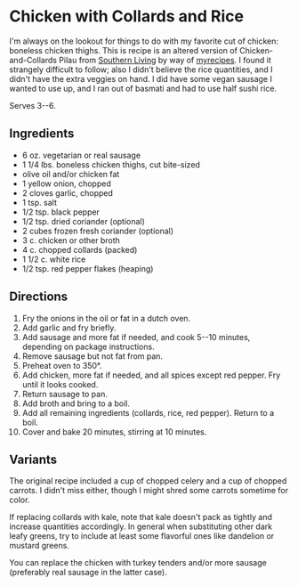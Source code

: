 # Chicken with Collards and Rice

I'm always on the lookout for things to do with my favorite cut of chicken: boneless chicken thighs.  This is recipe is an altered version of Chicken-and-Collards Pilau from [Southern Living](http://www.southernliving.com/meat/chicken/chicken-collards-rice-pilau-recipe-video) by way of [myrecipes](http://www.myrecipes.com/recipe/chicken-collards-pilau).  I found it strangely difficult to follow; also I didn't believe the rice quantities, and I didn't have the extra veggies on hand.   I did have some vegan sausage I wanted to use up, and I ran out of basmati and had to use half sushi rice.

Serves 3--6.

## Ingredients

* 6 oz. vegetarian or real sausage
* 1 1/4 lbs. boneless chicken thighs, cut bite-sized
* olive oil and/or chicken fat
* 1 yellow onion, chopped
* 2 cloves garlic, chopped
* 1 tsp. salt
* 1/2 tsp. black pepper
* 1/2 tsp. dried coriander (optional)
* 2 cubes frozen fresh coriander (optional)
* 3 c. chicken or other broth
* 4 c. chopped collards (packed)
* 1 1/2 c. white rice
* 1/2 tsp. red pepper flakes (heaping)

## Directions

1. Fry the onions in the oil or fat in a dutch oven.
2. Add garlic and fry briefly.
2. Add sausage and more fat if needed, and cook 5--10 minutes, depending on package instructions.
3. Remove sausage but not fat from pan.
3. Preheat oven to 350°.
4. Add chicken, more fat if needed, and all spices except red pepper.  Fry until it looks cooked.
5. Return sausage to pan.
6. Add broth and bring to a boil.
6. Add all remaining ingredients (collards, rice, red pepper).  Return to a boil.
7. Cover and bake 20 minutes, stirring at 10 minutes.

## Variants

The original recipe included a cup of chopped celery and a cup of chopped carrots.  I didn't miss either, though I might shred some carrots sometime for color.

If replacing collards with kale, note that kale doesn't pack as tightly and increase quantities accordingly.  In general when substituting other dark leafy greens, try to include at least some flavorful ones like dandelion or mustard greens.

You can replace the chicken with turkey tenders and/or more sausage (preferably real sausage in the latter case).
